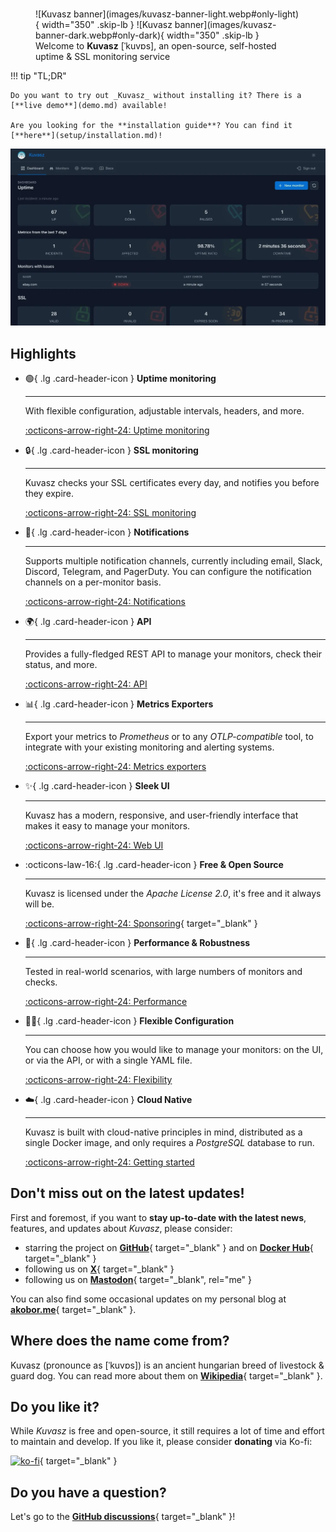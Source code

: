 # 

<figure markdown="span">
  ![Kuvasz banner](images/kuvasz-banner-light.webp#only-light){ width="350" .skip-lb }
  ![Kuvasz banner](images/kuvasz-banner-dark.webp#only-dark){ width="350" .skip-lb }
  <figcaption>Welcome to <strong>Kuvasz</strong> [ˈkuvɒs], an open-source, self-hosted uptime & SSL monitoring service</figcaption>
</figure>

!!! tip "TL;DR"

    Do you want to try out _Kuvasz_ without installing it? There is a [**live demo**](demo.md) available!

    Are you looking for the **installation guide**? You can find it [**here**](setup/installation.md)!

![Kuvasz](images/feature_carousel.webp)

## Highlights

<div class="grid cards" markdown>

-   :green_circle:{ .lg .card-header-icon } __Uptime monitoring__

    ---

    With flexible configuration, adjustable intervals, headers, and more.

    [:octicons-arrow-right-24: Uptime monitoring](features/uptime-monitoring.md)

-   :lock:{ .lg .card-header-icon } __SSL monitoring__

    ---

    Kuvasz checks your SSL certificates every day, and notifies you before they expire.

    [:octicons-arrow-right-24: SSL monitoring](features/ssl-monitoring.md)

-   :bell:{ .lg .card-header-icon } __Notifications__

    ---

    Supports multiple notification channels, currently including email, Slack, Discord, Telegram, and PagerDuty. You can configure the notification channels on a per-monitor basis.

    [:octicons-arrow-right-24: Notifications](features/notifications.md)

-   :earth_africa:{ .lg .card-header-icon } __API__

    ---

    Provides a fully-fledged REST API to manage your monitors, check their status, and more.

    [:octicons-arrow-right-24: API](features/api.md)

-   :bar_chart:{ .lg .card-header-icon } __Metrics Exporters__

    ---

    Export your metrics to _Prometheus_ or to any _OTLP-compatible_ tool, to integrate with your existing monitoring and alerting systems.

    [:octicons-arrow-right-24: Metrics exporters](setup/metrics-exporters.md)

-   :sparkles:{ .lg .card-header-icon } __Sleek UI__

    ---

    Kuvasz has a modern, responsive, and user-friendly interface that makes it easy to manage your monitors.

    [:octicons-arrow-right-24: Web UI](features/ui.md)

-   :octicons-law-16:{ .lg .card-header-icon } __Free & Open Source__

    ---

    Kuvasz is licensed under the _Apache License 2.0_, it's free and it always will be.

    [:octicons-arrow-right-24: Sponsoring](https://ko-fi.com/L4L31DH59D){ target="_blank" }

-  :muscle:{ .lg .card-header-icon } __Performance & Robustness__

    ---

    Tested in real-world scenarios, with large numbers of monitors and checks.

    [:octicons-arrow-right-24: Performance](features/performance.md)

-   :woman_cartwheeling:{ .lg .card-header-icon } __Flexible Configuration__

    ---

    You can choose how you would like to manage your monitors: on the UI, or via the API, or with a single YAML file.

    [:octicons-arrow-right-24: Flexibility](features/flexibility.md)

-   :cloud:{ .lg .card-header-icon } __Cloud Native__

    ---

    Kuvasz is built with cloud-native principles in mind, distributed as a single Docker image, and only requires a _PostgreSQL_ database to run.

    [:octicons-arrow-right-24: Getting started](setup/installation.md)

</div>

## Don't miss out on the latest updates!

First and foremost, if you want to **stay up-to-date with the latest news**, features, and updates about _Kuvasz_, please consider:

- starring the project on [**GitHub**](https://github.com/kuvasz-uptime/kuvasz){ target="_blank" } and on [**Docker Hub**](https://hub.docker.com/r/kuvaszmonitoring/kuvasz){ target="_blank" }
- following us on [**X**](https://x.com/KuvaszUptime){ target="_blank" }
- following us on [**Mastodon**](https://techhub.social/@KuvaszUptime){ target="_blank", rel="me" }

You can also find some occasional updates on my personal blog at [**akobor.me**](https://akobor.me){ target="_blank" }.

## Where does the name come from?

Kuvasz (pronounce as [ˈkuvɒs]) is an ancient hungarian breed of livestock & guard dog. You can read more about them
on [**Wikipedia**](https://en.wikipedia.org/wiki/Kuvasz){ target="_blank" }.

## Do you like it?

While _Kuvasz_ is free and open-source, it still requires a lot of time and effort to maintain and develop. If you like it, please consider **donating** via Ko-fi:

[![ko-fi](https://ko-fi.com/img/githubbutton_sm.svg)](https://ko-fi.com/L4L31DH59D){ target="_blank" }

## Do you have a question?
Let's go to the [**GitHub discussions**](https://github.com/kuvasz-uptime/kuvasz/discussions){ target="_blank" }!
